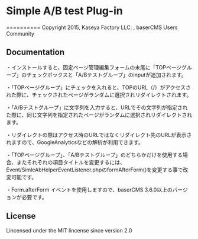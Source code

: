 # Simple A/B test Plug-in
==========
Copyright 2015, Kaseya Factory LLC. , baserCMS Users Community

Documentation
-------------
・インストールすると、固定ページ管理編集フォームの末尾に「TOPページグループ」のチェックボックスと「A/Bテストグループ」のinputが追加されます。

・「TOPページグループ」にチェックを入れると、TOPのURL（/）がアクセスされた際に、チェックされたページがランダムに選択されリダイレクトされます。

・「A/Bテストグループ」に文字列を入力すると、URLでその文字列が指定された際に、同じ文字列を指定されたページがランダムに選択されリダイレクトされます。

・リダイレクトの際はアクセス時のURLではなくリダイレクト先のURLが表示されますので、GoogleAnalyticsなどの解析が利用できます。

・「TOPページグループ」、「A/Bテストグループ」のどちらかだけを使用する場合、またそれぞれの項目タイトルを変更するには、Event/SimleAbHelperEventListener.phpのformAfterForm()を変更する事で改変可能です。

・Form.afterForm イベントを使用しますので、baserCMS 3.6.0以上のバージョンが必要です。

License
-------

Lincensed under the MIT lincense since version 2.0


